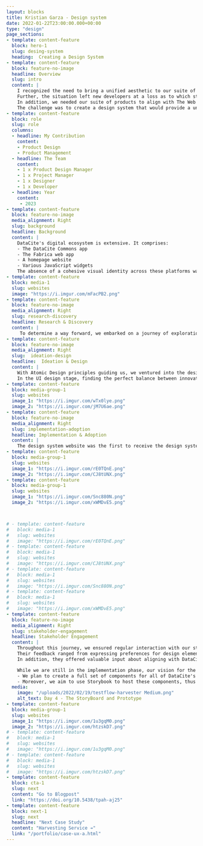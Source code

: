 ```yaml
---
layout: blocks
title: Kristian Garza - Design system
date: 2022-01-22T23:00:00.000+00:00
type: "design"
page_sections:
- template: content-feature
  block: hero-1
  slug: desing-system
  heading:  Creating a Design System
- template: content-feature
  block: feature-no-image
  headline: Overview
  slug: intro
  content: |
    I recognized the need to bring a unified aesthetic to our suite of services. Our suite consisted of various websites. Each had a distinct look and feel, and it was becoming clear that this lack of visual consistency was making it harder for our membership to convey a cohesive narrative about our offerings.
    Further, the situation left new developers at a loss as to which style to apply where.
    In addition, we needed our suite of products to align with The Web Content Accessibility Guidelines (WCAG) standards for accessibility.
    The challenge was to create a design system that would provide a unified aesthetic across all services while adhering to our branding guidelines and being implementable using standard libraries such as Bootstrap.
- template: content-feature
  block: role
  slug: role
  columns: 
  - headline: My Contribution
    content:
    - Product Design  
    - Product Management
  - headline: The Team
    content: 
    - 1 x Product Design Manager  
    - 1 x Project Manager  
    - 1 x Designer  
    - 1 x Developer  
  - headline: Year
    content: 
     - 2023
- template: content-feature
  block: feature-no-image
  media_alignment: Right
  slug: background
  headline: Background
  content: | 
    DataCite's digital ecosystem is extensive. It comprises:
    - The DataCite Commons app
    - The Fabrica web app
    - A homepage website
    - Various JavaScript widgets
    The absence of a cohesive visual identity across these platforms was beginning to affect the perception of our membership and potentially hamper user experience.
- template: content-feature
  block: media-1
  slug: websites
  image: "https://i.imgur.com/mFacPB2.png"
- template: content-feature
  block: feature-no-image
  media_alignment: Right
  slug: research-discovery
  headline: Research & Discovery
  content: | 
     To determine a way forward, we embarked on a journey of exploration. We developed a mood board with input from our internal staff to get a sense of the visual direction we should take. The primary constraints were to adhere to Bootstrap primitives, our organization's branding colors, and fonts. This preliminary work laid the foundation for our design system.
- template: content-feature
  block: feature-no-image
  media_alignment: Right
  slug:  ideation-design
  headline:  Ideation & Design
  content: | 
    With Atomic Design principles guiding us, we ventured into the design phase. First, we conducted an inventory of components and pages to define the scope of our design system. This was followed by two rounds of UX evaluations using grayscale wireframes in Figma, which proved challenging as it was hard to communicate the essence of design change without color.
    In the UI design stage, finding the perfect balance between innovation and brand adherence proved to be another hurdle. After much deliberation, we struck a balance that retained our brand's identity while ensuring innovation and aesthetic appeal.
- template: content-feature
  block: media-group-1
  slug: websites
  image_1: "https://i.imgur.com/wTx0lye.png"
  image_2: "https://i.imgur.com/jM7U6ae.png"
- template: content-feature
  block: feature-no-image
  media_alignment: Right
  slug: implementation-adoption
  headline: Implementation & Adoption
  content: | 
    The design system website was the first to receive the design system overhaul, and our homepage followed suit. But the implementation wasn't without its challenges, especially in securing stakeholder buy-in. For this, we turned to our design system website and a forthcoming JavaScript package that includes all components, which we believe will expedite adoption.
- template: content-feature
  block: media-group-1
  slug: websites
  image_1: "https://i.imgur.com/rE0TQnE.png"
  image_2: "https://i.imgur.com/CJ8tUNX.png"
- template: content-feature
  block: media-group-1
  slug: websites
  image_1: "https://i.imgur.com/Snc880N.png"
  image_2: "https://i.imgur.com/xWMDvE5.png"



# - template: content-feature
#   block: media-1
#   slug: websites
#   image: "https://i.imgur.com/rE0TQnE.png"
# - template: content-feature
#   block: media-1
#   slug: websites
#   image: "https://i.imgur.com/CJ8tUNX.png"
# - template: content-feature
#   block: media-1
#   slug: websites
#   image: "https://i.imgur.com/Snc880N.png"
# - template: content-feature
#   block: media-1
#   slug: websites
#   image: "https://i.imgur.com/xWMDvE5.png"
- template: content-feature
  block: feature-no-image
  media_alignment: Right
  slug: stakeholder-engagement
  headline: Stakeholder Engagement
  content: | 
    Throughout this journey, we ensured regular interaction with our stakeholders.
    Their feedback ranged from expressing preferences for design elements to raising potential technical implementation issues.
    In addition, they offered valuable input about aligning with DataCite's overarching branding.

    While we are still in the implementation phase, our vision for the future is clear.
    - We plan to create a full set of components for all of DataCite's websites and web apps.
    - Moreover, we aim to use Storybook to host these components, thus enabling developers to utilize them easily.
  media:
    image: "/uploads/2022/02/19/testflow-harvester Medium.png"
    alt_text: Day 4 - The StoryBoard and Prototype
- template: content-feature
  block: media-group-1
  slug: websites
  image_1: "https://i.imgur.com/1u3gqM0.png"
  image_2: "https://i.imgur.com/htzskD7.png"
# - template: content-feature
#   block: media-1
#   slug: websites
#   image: "https://i.imgur.com/1u3gqM0.png"
# - template: content-feature
#   block: media-1
#   slug: websites
#   image: "https://i.imgur.com/htzskD7.png"
- template: content-feature
  block: cta-1
  slug: next
  content: "Go to Blogpost"
  link: "https://doi.org/10.5438/tpah-aj25"
- template: content-feature
  block: next-1
  slug: next
  headline: "Next Case Study"
  content: "Harvesting Service ➔"
  link: "/portfolio/case-ux-a.html"
---
```





